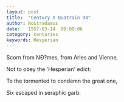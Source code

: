 ```yaml
---
layout: post
title:  "Century X Quatrain 94"
author: Nostradamus
date:   1557-03-14  00:00:06
category: centuries
keywords: Hesperian
---
```

Scorn from NÐ?mes, from Arles and Vienne, 

Not to obey the 'Hesperian' edict: 

To the tormented to condemn the great one, 

Six escaped in seraphic garb.
